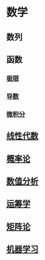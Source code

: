 <link rel='stylesheet' href='../style/index.css'>

# 数学

## 数列

## 函数

### [极限](./Function/Limit.html)

### [导数](./Function/Derivative.html)

### [微积分](./Function/Calculus.html)

## [线性代数](./LinearAlgebra/index.html)

## [概率论](./Probability/index.html)

## [数值分析](./DataAnalysis/index.html)

## [运筹学](./OperationsResearch/index.html)

## [矩阵论](./MatrixTheory/index.html)

## [机器学习](./MachineLearning/index.html)
